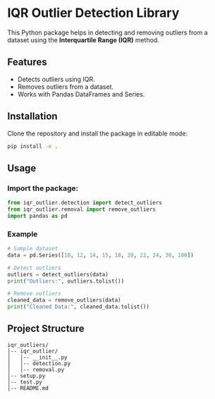 # IQR Outlier Detection Library

This Python package helps in detecting and removing outliers from a dataset using the **Interquartile Range (IQR)** method.

## Features
- Detects outliers using IQR.
- Removes outliers from a dataset.
- Works with Pandas DataFrames and Series.

## Installation

Clone the repository and install the package in editable mode:
```bash
pip install -e .
```

## Usage

### Import the package:
```python
from iqr_outlier.detection import detect_outliers
from iqr_outlier.removal import remove_outliers
import pandas as pd
```

### Example
```python
# Sample dataset
data = pd.Series([10, 12, 14, 15, 18, 20, 22, 24, 30, 100])

# Detect outliers
outliers = detect_outliers(data)
print("Outliers:", outliers.tolist())

# Remove outliers
cleaned_data = remove_outliers(data)
print("Cleaned Data:", cleaned_data.tolist())
```

## Project Structure
```
iqr_outliers/
│-- iqr_outlier/
│   │-- __init__.py
│   │-- detection.py
│   │-- removal.py
│-- setup.py
│-- test.py
│-- README.md
```